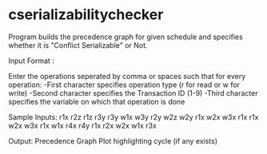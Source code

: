 # cserializabilitychecker
Program builds the precedence graph for given schedule and specifies whether it is "Conflict Serializable" or Not.

Input Format :

Enter the operations seperated by comma or spaces such that for every operation: 
-First character specifies operation type (r for read or w for write) 
-Second character specifies the Transaction ID (1-9) 
-Third character specifies the variable on which that operation is done

Sample Inputs:
r1x r2z r1z r3y r3y w1x w3y r2y w2z w2y
r1x w2x w3x r1x
r1x w2x w3x r1x w1x r4x r4y
r1x r2x w2x w1x r3x

Output:
  Precedence Graph Plot highlighting cycle (if any exists)
